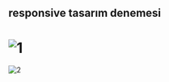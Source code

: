 ## responsive tasarım denemesi

# ![1](https://user-images.githubusercontent.com/61598000/152201628-e7527d26-7fd4-4677-9f80-d4546f5acc56.png)
![2](https://user-images.githubusercontent.com/61598000/152201678-bab5390e-caaa-46d9-a191-32ed96d759ab.png)
